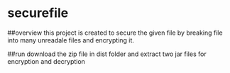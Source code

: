 # securefile
##overview 
this project is created to secure the given file by breaking file into many unreadale files and encrypting it.

##run 
download the zip file in dist folder and extract two jar files for encryption and decryption
